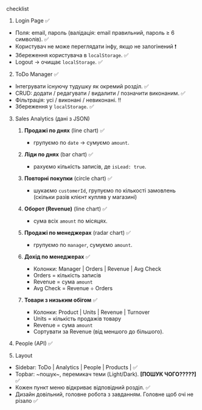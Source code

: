 checklist 

1. Login Page ✅
- Поля: email, пароль (валідація: email правильний, пароль ≥ 6 символів). ✅
- Користувач не може переглядати інфу, якщо не залогінений ❗
- Збереження користувача в `localStorage`. ✅
- Logout → очищає `localStorage`. ✅

2. ToDo Manager ✅
- Інтегрувати існуючу тудушку як окремий розділ. ✅ 
- CRUD: додати / редагувати / видалити / позначити виконаним. ✅
- Фільтрація: усі / виконані / невиконані. ‼️
- Збереження у `localStorage`. ✅

3. Sales Analytics (дані з JSON)
    1. **Продажі по днях** (line chart) ✅
        - групуємо по `date` → сумуємо `amount`.
    1. **Ліди по днях** (bar chart) ✅
        - рахуємо кількість записів, де `isLead: true`.
    1. **Повторні покупки** (circle chart) ✅
        - шукаємо `customerId`, групуємо по кількості замовлень (скільки разів клієнт купляв у магазині)
    2. **Оборот (Revenue)** (line chart) ✅
        - сума всіх `amount` по місяцях.
    1. **Продажі по менеджерах** (radar chart) ✅
        - групуємо по `manager`, сумуємо `amount`.

    1. **Дохід по менеджерах** ✅
        - Колонки: Manager | Orders | Revenue | Avg Check
        - Orders = кількість записів
        - Revenue = сума `amount`
        - Avg Check = Revenue ÷ Orders
    2. **Товари з низьким обігом** ✅
        - Колонки: Product | Units | Revenue | Turnover
        - Units = кількість продажів товару
        - Revenue = сума `amount`
        - Сортувати за Revenue (від меншого до більшого).

4. People (API) ✅

5. Layout 
- Sidebar: ToDo | Analytics | People | Products | ✅
- Topbar: ~пошук~, перемикач теми (Light/Dark). **\[ПОШУК ЧОГО?????]** ✅
- Кожен пункт меню відкриває відповідний розділ. ✅
- Дизайн довільний, головне робота з завданням. Головне щоб очі не різало ✅

